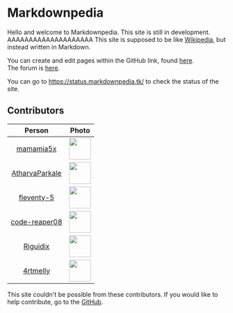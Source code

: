 # Markdownpedia
Hello and welcome to Markdownpedia. This site is still in development.  AAAAAAAAAAAAAAAAAAAA
This site is supposed to be like [Wikipedia](https://wikipedia.org/), but instead written in Markdown.  

You can create and edit pages within the GitHub link, found [here](https://github.com/mamamia5x/markdownpedia).  
The forum is [here](https://github.com/mamamia5x/markdownpedia/discussions).

You can go to https://status.markdownpedia.tk/ to check the status of the site.

## Contributors 
| Person | Photo
| :-----------: | :-----------: |
| [mamamia5x](https://github.com/mamamia5x)| <img src="https://avatars.githubusercontent.com/u/57536929?s=460&u=c5da7e12240ae29870b887393c4bf2f566676ed8&v=4" width=50 height=50 />
| [AtharvaParkale](https://github.com/AtharvaParkale)| <img src="https://avatars.githubusercontent.com/u/71985594?s=460&u=13922e96be56ff40725bf5fa75dc80dc52fee828&v=4" width=50 height=50 />|
[fleventy-5](https://github.com/fleventy-5)|<img src="https://avatars.githubusercontent.com/u/78148524?s=460&v=4" width=50 height=50/>|
| [code-reaper08](https://github.com/code-reaper08)|<img src="https://avatars.githubusercontent.com/u/64256342?s=460&u=30cc3b1849943618561d96d7c653f130c9aa0843&v=4" width=50 height=50 />
| [Riguidix](https://github.com/Riguidix) |<img src="https://avatars.githubusercontent.com/u/24213002?s=460&u=f9e1222220233d2aaa78a15806dfa543e8744efb&v=4" width=50 height=50>|
[4rtmelly](https://github.com/4rtmelly/)|<img src="https://avatars.githubusercontent.com/u/60700094?s=460&u=afeccbc5cfd40aa73365d1415ca863dcde9ff0fe&v=4" width=50 height=50>

This site couldn't be possible from these contributors. If you would like to help contribute, go to the [GitHub](https://github.com/mamamia5x/markdownpedia). 
<!-- Just as a note, Markdownpedia started on January 23rd, 2021 -->